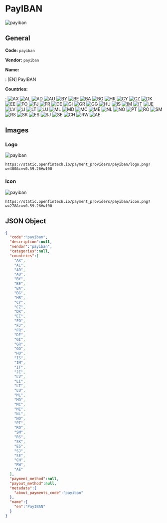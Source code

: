 
# PayIBAN 
![payiban](https://static.openfintech.io/payment_providers/payiban/logo.png?w=400&c=v0.59.26#w100)  

## General 
 
**Code:** `payiban` 
 
**Vendor:** `payiban` 
 
**Name:** 
 
:	[EN] PayIBAN 
 
 
**Countries:** 
 
:	![AX](https://cdnjs.cloudflare.com/ajax/libs/flag-icon-css/3.3.0/flags/4x3/ax.svg#w24) 	![AL](https://cdnjs.cloudflare.com/ajax/libs/flag-icon-css/3.3.0/flags/4x3/al.svg#w24) 	![AD](https://cdnjs.cloudflare.com/ajax/libs/flag-icon-css/3.3.0/flags/4x3/ad.svg#w24) 	![AU](https://cdnjs.cloudflare.com/ajax/libs/flag-icon-css/3.3.0/flags/4x3/au.svg#w24) 	![BY](https://cdnjs.cloudflare.com/ajax/libs/flag-icon-css/3.3.0/flags/4x3/by.svg#w24) 	![BE](https://cdnjs.cloudflare.com/ajax/libs/flag-icon-css/3.3.0/flags/4x3/be.svg#w24) 	![BA](https://cdnjs.cloudflare.com/ajax/libs/flag-icon-css/3.3.0/flags/4x3/ba.svg#w24) 	![BG](https://cdnjs.cloudflare.com/ajax/libs/flag-icon-css/3.3.0/flags/4x3/bg.svg#w24) 	![HR](https://cdnjs.cloudflare.com/ajax/libs/flag-icon-css/3.3.0/flags/4x3/hr.svg#w24) 	![CY](https://cdnjs.cloudflare.com/ajax/libs/flag-icon-css/3.3.0/flags/4x3/cy.svg#w24) 	![CZ](https://cdnjs.cloudflare.com/ajax/libs/flag-icon-css/3.3.0/flags/4x3/cz.svg#w24) 	![DK](https://cdnjs.cloudflare.com/ajax/libs/flag-icon-css/3.3.0/flags/4x3/dk.svg#w24) 	![EE](https://cdnjs.cloudflare.com/ajax/libs/flag-icon-css/3.3.0/flags/4x3/ee.svg#w24) 	![FO](https://cdnjs.cloudflare.com/ajax/libs/flag-icon-css/3.3.0/flags/4x3/fo.svg#w24) 	![FJ](https://cdnjs.cloudflare.com/ajax/libs/flag-icon-css/3.3.0/flags/4x3/fj.svg#w24) 	![FR](https://cdnjs.cloudflare.com/ajax/libs/flag-icon-css/3.3.0/flags/4x3/fr.svg#w24) 	![DE](https://cdnjs.cloudflare.com/ajax/libs/flag-icon-css/3.3.0/flags/4x3/de.svg#w24) 	![GI](https://cdnjs.cloudflare.com/ajax/libs/flag-icon-css/3.3.0/flags/4x3/gi.svg#w24) 	![GR](https://cdnjs.cloudflare.com/ajax/libs/flag-icon-css/3.3.0/flags/4x3/gr.svg#w24) 	![GG](https://cdnjs.cloudflare.com/ajax/libs/flag-icon-css/3.3.0/flags/4x3/gg.svg#w24) 	![HU](https://cdnjs.cloudflare.com/ajax/libs/flag-icon-css/3.3.0/flags/4x3/hu.svg#w24) 	![IS](https://cdnjs.cloudflare.com/ajax/libs/flag-icon-css/3.3.0/flags/4x3/is.svg#w24) 	![IM](https://cdnjs.cloudflare.com/ajax/libs/flag-icon-css/3.3.0/flags/4x3/im.svg#w24) 	![IT](https://cdnjs.cloudflare.com/ajax/libs/flag-icon-css/3.3.0/flags/4x3/it.svg#w24) 	![JE](https://cdnjs.cloudflare.com/ajax/libs/flag-icon-css/3.3.0/flags/4x3/je.svg#w24) 	![LV](https://cdnjs.cloudflare.com/ajax/libs/flag-icon-css/3.3.0/flags/4x3/lv.svg#w24) 	![LI](https://cdnjs.cloudflare.com/ajax/libs/flag-icon-css/3.3.0/flags/4x3/li.svg#w24) 	![LT](https://cdnjs.cloudflare.com/ajax/libs/flag-icon-css/3.3.0/flags/4x3/lt.svg#w24) 	![LU](https://cdnjs.cloudflare.com/ajax/libs/flag-icon-css/3.3.0/flags/4x3/lu.svg#w24) 	![ML](https://cdnjs.cloudflare.com/ajax/libs/flag-icon-css/3.3.0/flags/4x3/ml.svg#w24) 	![MD](https://cdnjs.cloudflare.com/ajax/libs/flag-icon-css/3.3.0/flags/4x3/md.svg#w24) 	![MC](https://cdnjs.cloudflare.com/ajax/libs/flag-icon-css/3.3.0/flags/4x3/mc.svg#w24) 	![ME](https://cdnjs.cloudflare.com/ajax/libs/flag-icon-css/3.3.0/flags/4x3/me.svg#w24) 	![NL](https://cdnjs.cloudflare.com/ajax/libs/flag-icon-css/3.3.0/flags/4x3/nl.svg#w24) 	![NO](https://cdnjs.cloudflare.com/ajax/libs/flag-icon-css/3.3.0/flags/4x3/no.svg#w24) 	![PT](https://cdnjs.cloudflare.com/ajax/libs/flag-icon-css/3.3.0/flags/4x3/pt.svg#w24) 	![RO](https://cdnjs.cloudflare.com/ajax/libs/flag-icon-css/3.3.0/flags/4x3/ro.svg#w24) 	![SM](https://cdnjs.cloudflare.com/ajax/libs/flag-icon-css/3.3.0/flags/4x3/sm.svg#w24) 	![RS](https://cdnjs.cloudflare.com/ajax/libs/flag-icon-css/3.3.0/flags/4x3/rs.svg#w24) 	![SK](https://cdnjs.cloudflare.com/ajax/libs/flag-icon-css/3.3.0/flags/4x3/sk.svg#w24) 	![ES](https://cdnjs.cloudflare.com/ajax/libs/flag-icon-css/3.3.0/flags/4x3/es.svg#w24) 	![SJ](https://cdnjs.cloudflare.com/ajax/libs/flag-icon-css/3.3.0/flags/4x3/sj.svg#w24) 	![SE](https://cdnjs.cloudflare.com/ajax/libs/flag-icon-css/3.3.0/flags/4x3/se.svg#w24) 	![CH](https://cdnjs.cloudflare.com/ajax/libs/flag-icon-css/3.3.0/flags/4x3/ch.svg#w24) 	![RW](https://cdnjs.cloudflare.com/ajax/libs/flag-icon-css/3.3.0/flags/4x3/rw.svg#w24) 	![AE](https://cdnjs.cloudflare.com/ajax/libs/flag-icon-css/3.3.0/flags/4x3/ae.svg#w24)  

## Images 

### Logo 
 
![payiban](https://static.openfintech.io/payment_providers/payiban/logo.png?w=400&c=v0.59.26#w100)  

```
https://static.openfintech.io/payment_providers/payiban/logo.png?w=400&c=v0.59.26#w100
```  

### Icon 
 
![payiban](https://static.openfintech.io/payment_providers/payiban/icon.png?w=278&c=v0.59.26#w100)  

```
https://static.openfintech.io/payment_providers/payiban/icon.png?w=278&c=v0.59.26#w100
```  

## JSON Object 

```json
{
  "code":"payiban",
  "description":null,
  "vendor":"payiban",
  "categories":null,
  "countries":[
    "AX",
    "AL",
    "AD",
    "AU",
    "BY",
    "BE",
    "BA",
    "BG",
    "HR",
    "CY",
    "CZ",
    "DK",
    "EE",
    "FO",
    "FJ",
    "FR",
    "DE",
    "GI",
    "GR",
    "GG",
    "HU",
    "IS",
    "IM",
    "IT",
    "JE",
    "LV",
    "LI",
    "LT",
    "LU",
    "ML",
    "MD",
    "MC",
    "ME",
    "NL",
    "NO",
    "PT",
    "RO",
    "SM",
    "RS",
    "SK",
    "ES",
    "SJ",
    "SE",
    "CH",
    "RW",
    "AE"
  ],
  "payment_method":null,
  "payout_method":null,
  "metadata":{
    "about_payments_code":"payiban"
  },
  "name":{
    "en":"PayIBAN"
  }
}
```  
